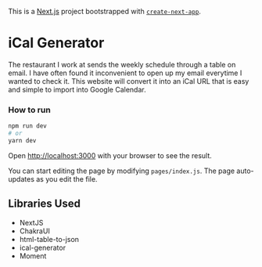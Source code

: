 This is a [Next.js](https://nextjs.org/) project bootstrapped with [`create-next-app`](https://github.com/vercel/next.js/tree/canary/packages/create-next-app).

# iCal Generator

The restaurant I work at sends the weekly schedule through a
table on email. I have often found it inconvenient to open up my email
everytime I wanted to check it. This website will convert it into
an iCal URL that is easy and simple to import into Google Calendar.


### How to run
```bash
npm run dev
# or
yarn dev
```

Open [http://localhost:3000](http://localhost:3000) with your browser to see the result.

You can start editing the page by modifying `pages/index.js`. The page auto-updates as you edit the file.

## Libraries Used
- NextJS
- ChakraUI
- html-table-to-json
- ical-generator
- Moment
